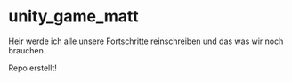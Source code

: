 # unity_game_matt
Heir werde ich alle unsere Fortschritte reinschreiben und das was wir noch brauchen.

Repo erstellt!
